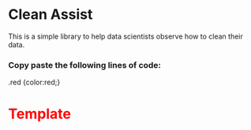 # Clean Assist

This is a simple library to help data scientists observe how to clean their data.

### Copy paste the following lines of code:

<!DOCTYPE html>
<html>
<head>
	<meta charset="utf-8"/>
	.red {color:red;}
</head>
<body>
<h1 style="color:red">Template</h1>

</body>
</html>
